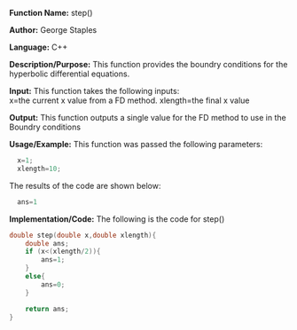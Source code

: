 **Function Name:**          step()

**Author:** George Staples

**Language:** C++

**Description/Purpose:** This function provides the boundry conditions for the hyperbolic differential equations.

**Input:** This function takes the following inputs:\
x=the current x value from a FD method.
xlength=the final x value
  
**Output:** This function outputs a single value for the FD method to use in the Boundry conditions

**Usage/Example:**
This function was passed the following parameters:

```c++
  x=1;
  xlength=10;
```

The results of the code are shown below:

```c++
  ans=1
```

**Implementation/Code:** The following is the code for step()
```c++
double step(double x,double xlength){
    double ans;
    if (x<(xlength/2)){
        ans=1;
    }
    else{
        ans=0;
    }

    return ans;
}

```
